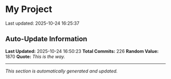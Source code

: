 # My Project


Last updated: 2025-10-24 16:25:37









































































































































































































































































































































































































































































































































































































































## Auto-Update Information

**Last Updated:** 2025-10-24 16:50:23
**Total Commits:** 226
**Random Value:** 1870
**Quote:** _This is the way._

---
_This section is automatically generated and updated._